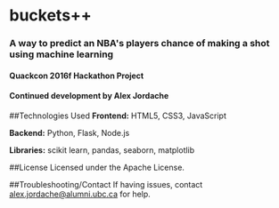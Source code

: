 # buckets++
### A way to predict an NBA's players chance of making a shot using machine learning

#### Quackcon 2016f Hackathon Project
#### Continued development by Alex Jordache

##Technologies Used
**Frontend:** HTML5, CSS3, JavaScript

**Backend:** Python, Flask, Node.js

**Libraries:** scikit learn, pandas, seaborn, matplotlib

##License
Licensed under the Apache License.

##Troubleshooting/Contact
If having issues, contact alex.jordache@alumni.ubc.ca for help.
